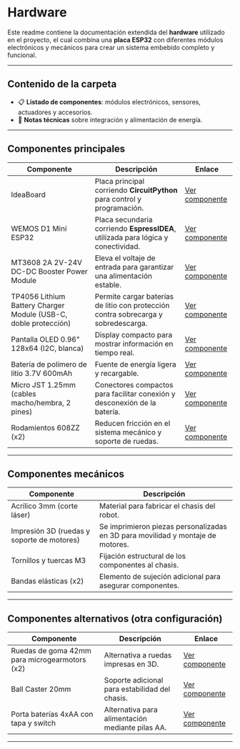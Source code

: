 #  Hardware 

Este readme contiene la documentación extendida del **hardware** utilizado en el proyecto, el cual combina una **placa ESP32** con diferentes módulos electrónicos y mecánicos para crear un sistema embebido completo y funcional.

---

##  Contenido de la carpeta

- 📋 **Listado de componentes**: módulos electrónicos, sensores, actuadores y accesorios.  
- 📝 **Notas técnicas** sobre integración y alimentación de energía.  

---

##  Componentes principales

| Componente | Descripción | Enlace |
|------------|-------------|--------|
| IdeaBoard | Placa principal corriendo **CircuitPython** para control y programación. | [Ver componente](https://www.crcibernetica.com/crcibernetica-ideaboard) |
| WEMOS D1 Mini ESP32 | Placa secundaria corriendo **EspressIDEA**, utilizada para lógica y conectividad. | [Ver componente](https://www.crcibernetica.com/wemos-d1-mini-esp32) |
| MT3608 2A 2V-24V DC-DC Booster Power Module | Eleva el voltaje de entrada para garantizar una alimentación estable. | [Ver componente](https://www.crcibernetica.com/mt3608-2a-2v-24v-dc-dc-booster-power-module/?searchid=2437815&search_query=Boost) |
| TP4056 Lithium Battery Charger Module (USB-C, doble protección) | Permite cargar baterías de litio con protección contra sobrecarga y sobredescarga. | [Ver componente](https://www.crcibernetica.com/tp4056-lithium-battery-charger-module-with-dual-protection-usb-c/?searchid=2437823&search_query=USB+c) |
| Pantalla OLED 0.96" 128x64 (I2C, blanca) | Display compacto para mostrar información en tiempo real. | [Ver componente](https://www.crcibernetica.com/96-128x64-oled-display-with-i2c-white/?searchid=2437820&search_query=Oled) |
| Batería de polímero de litio 3.7V 600mAh | Fuente de energía ligera y recargable. | [Ver componente](https://www.crcibernetica.com/lithium-ion-polymer-battery-3-7v-600mah/?searchid=2437835&search_query=Lithium) |
| Micro JST 1.25mm (cables macho/hembra, 2 pines) | Conectores compactos para facilitar conexión y desconexión de la batería. | [Ver componente](https://www.crcibernetica.com/micro-jst-1-25mm-2-pin-male-and-female-cables/?searchid=2437827&search_query=Jst) |
| Rodamientos 608ZZ (x2) | Reducen fricción en el sistema mecánico y soporte de ruedas. | [Ver componente](https://www.crcibernetica.com/608zz-roller-bearing/?searchid=2437838&search_query=Roller) |

---

##  Componentes mecánicos

| Componente | Descripción |
|------------|-------------|
| Acrílico 3mm (corte láser) | Material para fabricar el chasis del robot. |
| Impresión 3D (ruedas y soporte de motores) | Se imprimieron piezas personalizadas en 3D para movilidad y montaje de motores. |
| Tornillos y tuercas M3 | Fijación estructural de los componentes al chasis. |
| Bandas elásticas (x2) | Elemento de sujeción adicional para asegurar componentes. |

---

##  Componentes alternativos (otra configuración)

| Componente | Descripción | Enlace |
|------------|-------------|--------|
| Ruedas de goma 42mm para microgearmotors (x2) | Alternativa a ruedas impresas en 3D. | [Ver componente](https://www.crcibernetica.com/42mm-rubber-wheels-for-micro-gearmotors/?searchid=2437873&search_query=Wheels) |
| Ball Caster 20mm | Soporte adicional para estabilidad del chasis. | [Ver componente](https://www.crcibernetica.com/ball-caster-20mm/?searchid=2437878&search_query=Wheel) |
| Porta baterías 4xAA con tapa y switch | Alternativa para alimentación mediante pilas AA. | [Ver componente](https://www.crcibernetica.com/battery-holder-4xaa-with-cover-and-switch/?searchid=2437884&s) |

---


